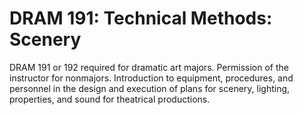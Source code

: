 # DRAM 191: Technical Methods: Scenery

DRAM 191 or 192 required for dramatic art majors. Permission of the instructor for nonmajors. Introduction to equipment, procedures, and personnel in the design and execution of plans for scenery, lighting, properties, and sound for theatrical productions.